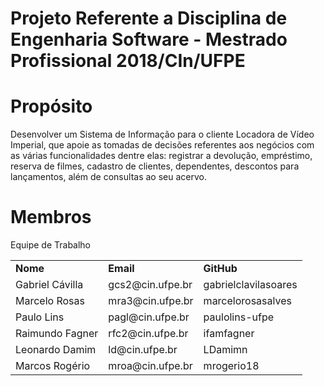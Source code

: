 # Projeto Referente a Disciplina de Engenharia Software - Mestrado Profissional 2018/CIn/UFPE

# Propósito

Desenvolver um Sistema de Informação para o cliente Locadora de Vídeo Imperial, que apoie as tomadas de decisões referentes aos negócios com as várias funcionalidades dentre elas: registrar a devolução, empréstimo, reserva de  filmes, cadastro de clientes, dependentes, descontos para lançamentos, além de consultas ao seu acervo.

# Membros


Equipe de Trabalho
<table>
   <tr>
      <td><b>Nome</b></td><td><b>Email</b></td><td><b>GitHub</b></td>
   </tr>
   <tr>
      <td>Gabriel Cávilla</td><td>gcs2@cin.ufpe.br</td><td>gabrielclavilasoares</td>
   </tr>
   <tr>
      <td>Marcelo Rosas</td><td>mra3@cin.ufpe.br</td><td>marcelorosasalves</td>
   </tr>
  <tr>
      <td>Paulo Lins</td><td>pagl@cin.ufpe.br</td><td>paulolins-ufpe</td>
   </tr>
  <tr>
      <td>Raimundo Fagner</td><td>rfc2@cin.ufpe.br</td><td>ifamfagner</td>
   </tr>
   <tr>
      <td>Leonardo Damim</td><td>ld@cin.ufpe.br</td><td>LDamimn</td>
   </tr>
  <tr>
      <td>Marcos Rogério</td><td>mroa@cin.ufpe.br</td><td>mrogerio18</td>
   </tr>
</table>
